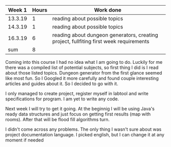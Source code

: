 
Week 1 | Hours | Work done
------ | ------| ------
13.3.19|    1   |reading about possible topics
14.3.19|    1   |reading about possible topics
16.3.19|    6   |reading about dungeon generators, creating project, fullfiting first week requirements 
sum | 8  |  
  
Coming into this course I had no idea what I am going to do. Luckily for me there was a compiled list of potential subjects, so first thing I did is I read about those listed topics. Dungeon generator from the first glance seemed like most fun. So I Googled it more carefully and found couple interesting articles and guides about it. So I decided to go with it.  

I only managed to create project, register myself in labtool and write specifications for program. I am yet to write any code.  

Next week I will try to get it going. At the beginnig I will be using Java's ready data structures and just focus on getting first results (map with rooms). After that will be flood fill algorithms turn.  

I didn't come across any problems. The only thing I wasn't sure about was project documentation language. I picked english, but I can change it at any moment if needed

